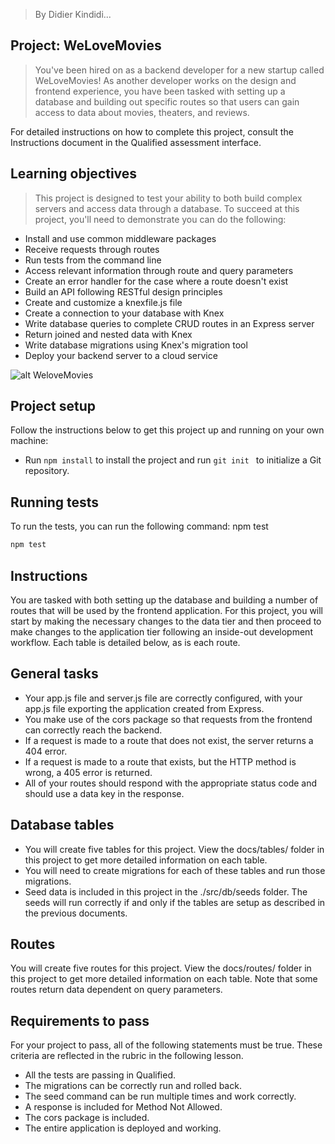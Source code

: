 > By Didier Kindidi...

## Project: WeLoveMovies

>You've been hired on as a backend developer for a new startup called WeLoveMovies! As another developer works on the design and frontend experience, you have been tasked with setting up a database and building out specific routes so that users can gain access to data about movies, theaters, and reviews.

For detailed instructions on how to complete this project, consult the Instructions document in the Qualified assessment interface.

## Learning objectives

>This project is designed to test your ability to both build complex servers and access data through a database. To succeed at this project, you'll need to demonstrate you can do the following:

- Install and use common middleware packages
- Receive requests through routes
- Run tests from the command line
- Access relevant information through route and query parameters
- Create an error handler for the case where a route doesn't exist
- Build an API following RESTful design principles
- Create and customize a knexfile.js file
- Create a connection to your database with Knex
- Write database queries to complete CRUD routes in an Express server
- Return joined and nested data with Knex
- Write database migrations using Knex's migration tool
- Deploy your backend server to a cloud service


![alt WeloveMovies](https://images.ctfassets.net/c7lxnbtvvcxm/3xzgFVIxgNM4H53CsJkKJa/64c51046aa810105e3ef4af77867a6f7/WeLoveMovies.png) 


## Project setup
Follow the instructions below to get this project up and running on your own machine:

- Run ``` npm install ``` to install the project and run  ``` git init  ``` to initialize a Git repository.
## Running tests
To run the tests, you can run the following command:
npm test
```sh
npm test
```

## Instructions
You are tasked with both setting up the database and building a number of routes that will be used by the frontend application. For this project, you will start by making the necessary changes to the data tier and then proceed to make changes to the application tier following an inside-out development workflow. Each table is detailed below, as is each route.

## General tasks

- Your app.js file and server.js file are correctly configured, with your app.js file exporting the application created from Express.
- You make use of the cors package so that requests from the frontend can correctly reach the backend.
- If a request is made to a route that does not exist, the server returns a 404 error.
- If a request is made to a route that exists, but the HTTP method is wrong, a 405 error is returned.
- All of your routes should respond with the appropriate status code and should use a data key in the response.


## Database tables

- You will create five tables for this project. View the docs/tables/ folder in this project to get more detailed information on each table.
- You will need to create migrations for each of these tables and run those migrations.
- Seed data is included in this project in the ./src/db/seeds folder. The seeds will run correctly if and only if the tables are setup as described in the previous documents.

## Routes

You will create five routes for this project. View the docs/routes/ folder in this project to get more detailed information on each table.
Note that some routes return data dependent on query parameters.

## Requirements to pass

For your project to pass, all of the following statements must be true. These criteria are reflected in the rubric in the following lesson.

- All the tests are passing in Qualified.
- The migrations can be correctly run and rolled back.
- The seed command can be run multiple times and work correctly.
- A response is included for Method Not Allowed.
- The cors package is included.
- The entire application is deployed and working.

